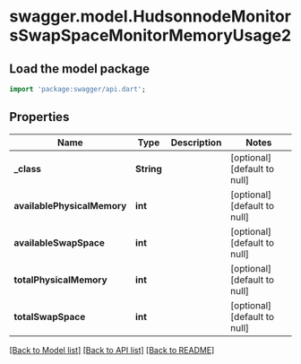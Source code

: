 # swagger.model.HudsonnodeMonitorsSwapSpaceMonitorMemoryUsage2

## Load the model package
```dart
import 'package:swagger/api.dart';
```

## Properties
Name | Type | Description | Notes
------------ | ------------- | ------------- | -------------
**_class** | **String** |  | [optional] [default to null]
**availablePhysicalMemory** | **int** |  | [optional] [default to null]
**availableSwapSpace** | **int** |  | [optional] [default to null]
**totalPhysicalMemory** | **int** |  | [optional] [default to null]
**totalSwapSpace** | **int** |  | [optional] [default to null]

[[Back to Model list]](../README.md#documentation-for-models) [[Back to API list]](../README.md#documentation-for-api-endpoints) [[Back to README]](../README.md)


